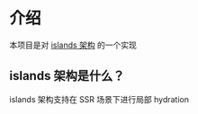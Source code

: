 # 介绍

本项目是对 [islands 架构](https://www.patterns.dev/posts/islands-architecture/) 的一个实现

## islands 架构是什么？

islands 架构支持在 SSR 场景下进行局部 hydration

